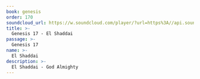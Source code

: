 ```yaml
---
book: genesis
order: 170
soundcloud_url: https://w.soundcloud.com/player/?url=https%3A//api.soundcloud.com/tracks/
title: >-
  Genesis 17 - El Shaddai
passage: >-
  Genesis 17
name: >-
  El Shaddai
description: >-
  El Shaddai - God Almighty
---
```


